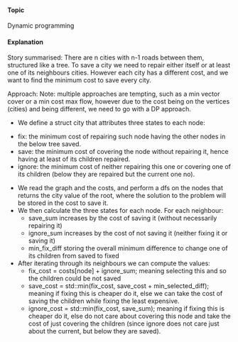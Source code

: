 #### Topic
Dynamic programming

#### Explanation

Story summarised:
There are n cities with n-1 roads between them, structured like a tree. To save a city we need to repair either itself or at least one of its neighbours cities. However each city has a different cost, and we want to find the minimum cost to save every city.

Approach: 
Note: multiple approaches are tempting, such as a min vector cover or a min cost max flow, however due to the cost being on the vertices (cities) and being different, we need to go with a DP approach.
- We define a struct city that attributes three states to each node: 
* fix: the minimum cost of repairing such node having the other nodes in the below tree saved.
* save: the minimum cost of covering the node without repairing it, hence having at least of its children repaired.
* ignore: the minimum cost of neither repairing this one or covering one of its children (below they are repaired but the current one no).
- We read the graph and the costs, and perform a dfs on the nodes that returns the city value of the root, where the solution to the problem will be stored in the cost to save it.
- We then calculate the three states for each node. For each neighbour:
   - save_sum increases by the cost of saving it (without necessarily repairing it)
   - ignore_sum increases by the cost of not saving it (neither fixing it or saving it)
   - min_fix_diff storing the overall minimum difference to change one of its children from saved to fixed
- After iterating through its neighbours we can compute the values:
   - fix_cost = costs[node] + ignore_sum; meaning selecting this and so the children could be not saved
   - save_cost = std::min(fix_cost, save_cost + min_selected_diff); meaning if fixing this is cheaper do it, else we can take the cost of saving the children while fixing the least expensive.
   - ignore_cost = std::min(fix_cost, save_sum); meaning if fixing this is cheaper do it, else do not care about covering this node and take the cost of just covering the children (since ignore does not care just about the current, but below they are saved).